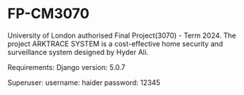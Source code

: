 # FP-CM3070
University of London authorised Final Project(3070) - Term 2024. 
The project ARKTRACE SYSTEM is a cost-effective home security and surveillance system designed by Hyder Ali.

Requirements:
    Django version: 5.0.7

Superuser:
    username: haider
    password: 12345
